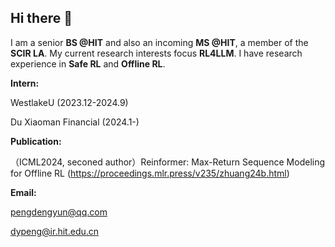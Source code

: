 ## Hi there 👋

I am a senior **BS @HIT** and also an incoming **MS @HIT**, a member of the **SCIR LA**.
My current research interests focus **RL4LLM**. I have research experience in **Safe RL** and **Offline RL**.

**Intern:**

WestlakeU (2023.12-2024.9)

Du Xiaoman Financial (2024.1-)

**Publication:**

（ICML2024, seconed author）Reinformer: Max-Return Sequence Modeling for Offline RL (https://proceedings.mlr.press/v235/zhuang24b.html)

**Email:**

pengdengyun@qq.com

dypeng@ir.hit.edu.cn
